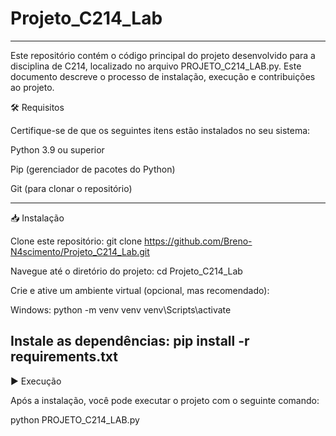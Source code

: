 # Projeto_C214_Lab

-------------------------------------------------------------------------------------------------------------

Este repositório contém o código principal do projeto desenvolvido para a disciplina de C214, localizado no arquivo PROJETO_C214_LAB.py. Este documento descreve o processo de instalação, execução e contribuições ao projeto.


🛠 Requisitos

Certifique-se de que os seguintes itens estão instalados no seu sistema:

Python 3.9 ou superior

Pip (gerenciador de pacotes do Python)

Git (para clonar o repositório)

-------------------------------------------------------------------------------------------------------------

📥 Instalação

Clone este repositório:
git clone https://github.com/Breno-N4scimento/Projeto_C214_Lab.git

Navegue até o diretório do projeto:
cd Projeto_C214_Lab

Crie e ative um ambiente virtual (opcional, mas recomendado):

Windows:
python -m venv venv
venv\Scripts\activate

Instale as dependências:
pip install -r requirements.txt
-------------------------------------------------------------------------------------------------------------

▶️ Execução

Após a instalação, você pode executar o projeto com o seguinte comando:

python PROJETO_C214_LAB.py



